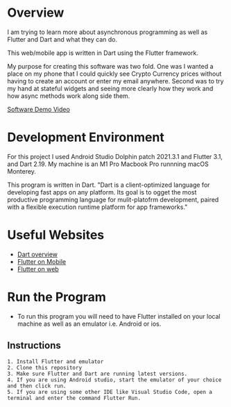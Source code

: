 # Overview
I am trying to learn more about asynchronous programming as well as Flutter and Dart and what they can do.

This web/mobile app is written in Dart using the Flutter framework.

My purpose for creating this software was two fold. One was I wanted a place on my phone that I could quickly see Crypto Currency prices without having to create an account or enter my email anywhere. Second was to try my hand at stateful widgets and seeing more clearly how they work and how async methods work along side them.

[Software Demo Video](https://youtu.be/o1BYcJ4nqwA)

# Development Environment

For this project I used Android Studio Dolphin patch 2021.3.1 and Flutter 3.1, and Dart 2.19. My machine is an M1 Pro Macbook Pro runnning macOS Monterey.

This program is written in Dart. "Dart is a client-optimized language for developing fast apps on any platform. Its goal is to ogget the most productive programming language for mulit-platofrm development, paired with a flexible execution runtime platform for app frameworks."

# Useful Websites

* [Dart overview](https://dart.dev/overview)
* [Flutter on Mobile](https://flutter.dev/multi-platform/mobile)
* [Flutter on web](https://flutter.dev/multi-platform/web)

# Run the Program

  * To run this program you will need to have Flutter installed on your local machine as well as an emulator i.e. Android or ios.
  
  ## Instructions
    1. Install Flutter and emulator
    2. Clone this repository
    3. Make sure Flutter and Dart are running latest versions.
    4. If you are using Android studio, start the emulator of your choice and then click run.
    5. If you are using some other IDE like Visual Studio Code, open a terminal and enter the command Flutter Run.

